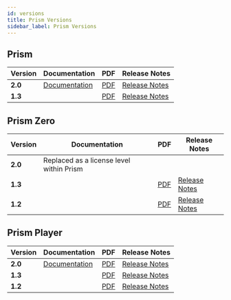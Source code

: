 ```yaml
---
id: versions
title: Prism Versions
sidebar_label: Prism Versions
---
```


## Prism

| Version | Documentation | PDF | Release Notes |
|-|-|-|-|
| **2.0** | [Documentation](../prism/introduction.md)| [PDF](https://) | [Release Notes](https://) |
| **1.3** | | [PDF](https://github.com/AvolitesLtd/TitanManual/releases/download/1.0.54/Prism-v1-3.pdf) | [Release Notes](https://web3.avolites.com/Portals/0/Downloads/ReleaseNotes/PrismSuite/Prism_Suite_v1_3_Release%20Notes.pdf) |

## Prism Zero

| Version | Documentation | PDF | Release Notes |
|-|-|-|-|
| **2.0** | Replaced as a license level within Prism |||
| **1.3** | | [PDF](https://github.com/AvolitesLtd/TitanManual/releases/download/1.0.54/Prism-Zero-v1-3.pdf) | [Release Notes](https://web3.avolites.com/Portals/0/Downloads/ReleaseNotes/PrismSuite/Prism_Suite_v1_3_Release%20Notes.pdf) |
| **1.2** | | [PDF](https://github.com/AvolitesLtd/TitanManual/releases/download/1.0.49/Prism-Zero-v1-2.pdf) | [Release Notes](https://web3.avolites.com/Portals/0/Downloads/ReleaseNotes/PrismZero/Prism_Zero_v1_2_Release%20Notes.pdf) |

## Prism Player

| Version | Documentation | PDF | Release Notes |
|-|-|-|-|
| **2.0** | [Documentation](../prism/introduction.md)| [PDF](https://) | [Release Notes](https://) |
| **1.3** | | [PDF](https://github.com/AvolitesLtd/TitanManual/releases/download/1.0.54/Prism-Player-v1-3.pdf) | [Release Notes](https://web3.avolites.com/Portals/0/Downloads/ReleaseNotes/PrismSuite/Prism_Suite_v1_3_Release%20Notes.pdf) |
| **1.2** | | [PDF](https://github.com/AvolitesLtd/TitanManual/releases/download/1.0.49/Prism-Player-v1-2.pdf) | [Release Notes](https://web3.avolites.com/Portals/0/Downloads/ReleaseNotes/PrismZero/Prism_Zero_v1_2_Release%20Notes.pdf) |